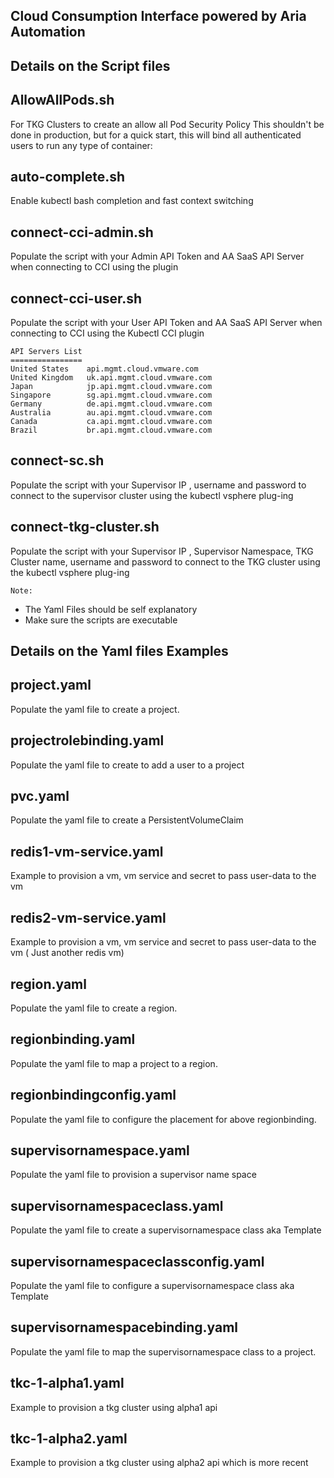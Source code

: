 
## Cloud Consumption Interface powered by Aria Automation

## Details on the Script files

## AllowAllPods.sh
For TKG Clusters to create an allow all Pod Security Policy
This shouldn't be done in production, but for a quick start, this will bind all authenticated users to run any type of container:

## auto-complete.sh
Enable kubectl bash completion and fast context switching

## connect-cci-admin.sh  
Populate the script with your Admin API Token and AA SaaS API Server when connecting to CCI using the plugin

## connect-cci-user.sh  
Populate the script with your User API Token and AA SaaS API Server when connecting to CCI using the Kubectl CCI plugin

```
API Servers List
================
United States    api.mgmt.cloud.vmware.com
United Kingdom   uk.api.mgmt.cloud.vmware.com
Japan            jp.api.mgmt.cloud.vmware.com
Singapore        sg.api.mgmt.cloud.vmware.com
Germany          de.api.mgmt.cloud.vmware.com
Australia        au.api.mgmt.cloud.vmware.com
Canada           ca.api.mgmt.cloud.vmware.com
Brazil           br.api.mgmt.cloud.vmware.com
```
## connect-sc.sh
Populate the script with your Supervisor IP , username and password to connect to the supervisor cluster using the kubectl vsphere plug-ing 

## connect-tkg-cluster.sh
Populate the script with your Supervisor IP , Supervisor Namespace, TKG Cluster name, username and password to connect to the TKG cluster using the kubectl vsphere plug-ing 


`Note:`
- The Yaml Files should be self explanatory
- Make sure the scripts are executable

## Details on the Yaml files Examples

## project.yaml
Populate the yaml file to create a project.

## projectrolebinding.yaml
Populate the yaml file to create to add a user to a project

## pvc.yaml
Populate the yaml file to create a PersistentVolumeClaim

## redis1-vm-service.yaml
Example to provision a vm, vm service and secret to pass user-data to the vm

## redis2-vm-service.yaml
Example to provision a vm, vm service and secret to pass user-data to the vm ( Just another redis vm)

## region.yaml
Populate the yaml file to create a region.

## regionbinding.yaml
Populate the yaml file to map a project to a region.

## regionbindingconfig.yaml
Populate the yaml file to configure the placement for above regionbinding.

## supervisornamespace.yaml
Populate the yaml file to provision a supervisor name space

## supervisornamespaceclass.yaml
Populate the yaml file to create a supervisornamespace class aka Template

## supervisornamespaceclassconfig.yaml
Populate the yaml file to configure a supervisornamespace class aka Template

## supervisornamespacebinding.yaml
Populate the yaml file to map the supervisornamespace class to a project. 

## tkc-1-alpha1.yaml
Example to provision a tkg cluster using alpha1 api

## tkc-1-alpha2.yaml
Example to provision a tkg cluster using alpha2 api which is more recent
